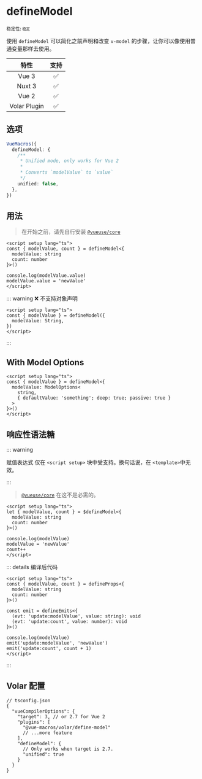 # defineModel

<small>稳定性: <code class="!text-green-600">稳定</code></small>

<!-- 使用 `defineModel`声明和改变 `v-model` 的 props 和普通变量相同。 -->

使用 `defineModel` 可以简化之前声明和改变 `v-model` 的步骤，让你可以像使用普通变量那样去使用。

|     特性     |        支持        |
| :----------: | :----------------: |
|    Vue 3     | :white_check_mark: |
|    Nuxt 3    | :white_check_mark: |
|    Vue 2     | :white_check_mark: |
| Volar Plugin | :white_check_mark: |

## 选项

```ts
VueMacros({
  defineModel: {
    /**
     * Unified mode, only works for Vue 2
     *
     * Converts `modelValue` to `value`
     */
    unified: false,
  },
})
```

## 用法

> 在开始之前，请先自行安装 [`@vueuse/core`](https://www.npmjs.com/package/@vueuse/core)

```vue
<script setup lang="ts">
const { modelValue, count } = defineModel<{
  modelValue: string
  count: number
}>()

console.log(modelValue.value)
modelValue.value = 'newValue'
</script>
```

::: warning ❌ 不支持对象声明

```vue
<script setup lang="ts">
const { modelValue } = defineModel({
  modelValue: String,
})
</script>
```

:::

## With Model Options

```vue 3-6
<script setup lang="ts">
const { modelValue } = defineModel<{
  modelValue: ModelOptions<
    string,
    { defaultValue: 'something'; deep: true; passive: true }
  >
}>()
</script>
```

## 响应性语法糖

::: warning

赋值表达式 仅在 `<script setup>` 块中受支持。换句话说，在 `<template>`中无效。

:::

> [`@vueuse/core`](https://www.npmjs.com/package/@vueuse/core) 在这不是必需的。

```vue {7-9}
<script setup lang="ts">
let { modelValue, count } = $defineModel<{
  modelValue: string
  count: number
}>()

console.log(modelValue)
modelValue = 'newValue'
count++
</script>
```

::: details 编译后代码

```vue
<script setup lang="ts">
const { modelValue, count } = defineProps<{
  modelValue: string
  count: number
}>()

const emit = defineEmits<{
  (evt: 'update:modelValue', value: string): void
  (evt: 'update:count', value: number): void
}>()

console.log(modelValue)
emit('update:modelValue', 'newValue')
emit('update:count', count + 1)
</script>
```

:::

## Volar 配置

```jsonc {6,9-12}
// tsconfig.json
{
  "vueCompilerOptions": {
    "target": 3, // or 2.7 for Vue 2
    "plugins": [
      "@vue-macros/volar/define-model"
      // ...more feature
    ],
    "defineModel": {
      // Only works when target is 2.7.
      "unified": true
    }
  }
}
```
